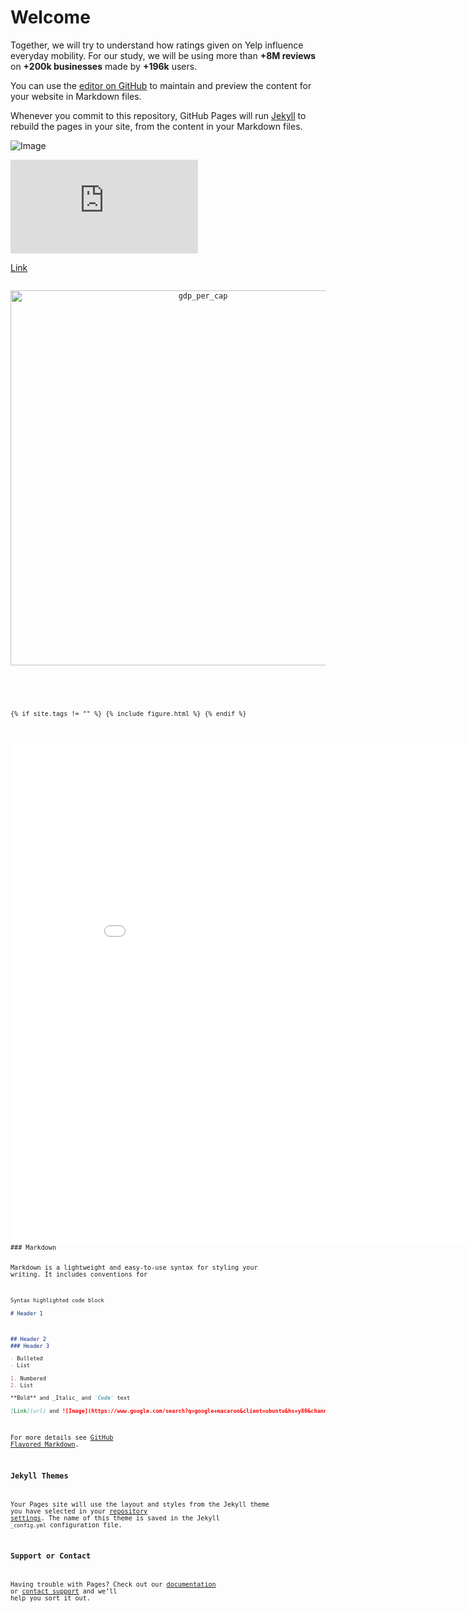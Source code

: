 # Welcome 

Together, we will try to understand how ratings given on Yelp influence everyday mobility. 
For our study, we will be using more than **+8M reviews** on **+200k businesses** made by **+196k** users. 





You can use the [editor on GitHub](https://github.com/zxyzz/ada_web/edit/main/README.md) to maintain and preview the content for your website in Markdown files.

Whenever you commit to this repository, GitHub Pages will run [Jekyll](https://jekyllrb.com/) to rebuild the pages in your site, from the content in your Markdown files.



![Image](https://zxyzz.github.io/ada_web/ma.png)

![Image](https://zxyzz.github.io/ada_web/figure.html)

[Link](https://zxyzz.github.io/ada_web/figure.html)
<code><div>
    <a href="https://plotly.com/~PM_EPFL/1/?share_key=OUJsLQsTNDMKFD2rYvVFFw" target="_blank" title="gdp_per_cap" style="display: block; text-align: center;"><img src="https://plotly.com/~PM_EPFL/1.png?share_key=OUJsLQsTNDMKFD2rYvVFFw" alt="gdp_per_cap" style="max-width: 100%;width: 600px;"  width="600" onerror="this.onerror=null;this.src='https://plotly.com/404.png';" /></a>
    <script data-plotly="PM_EPFL:1" sharekey-plotly="OUJsLQsTNDMKFD2rYvVFFw" src="https://plotly.com/embed.js" async></script>
</div><code>

{% if site.tags != "" %}
  {% include figure.html %}
{% endif %}

<script src="https://cdn.plot.ly/plotly-latest.min.js"></script>



<iframe width="900" height="800" frameborder="0" scrolling="no" src="//plotly.com/~PM_EPFL/1.embed"></iframe>
### Markdown

Markdown is a lightweight and easy-to-use syntax for styling your writing. It includes conventions for

```markdown
Syntax highlighted code block

# Header 1



## Header 2
### Header 3

- Bulleted
- List

1. Numbered
2. List

**Bold** and _Italic_ and `Code` text

[Link](url) and ![Image](https://www.google.com/search?q=google+macaron&client=ubuntu&hs=y80&channel=fs&source=lnms&tbm=isch&sa=X&ved=2ahUKEwiahuzVzNXtAhUEHOwKHVqQAA0Q_AUoAXoECAcQAw&biw=1408&bih=642#imgrc=aLDlP6ipr6SLgM)
```

For more details see [GitHub Flavored Markdown](https://guides.github.com/features/mastering-markdown/).

### Jekyll Themes

Your Pages site will use the layout and styles from the Jekyll theme you have selected in your [repository settings](https://github.com/zxyzz/ada_web/settings). The name of this theme is saved in the Jekyll `_config.yml` configuration file.

### Support or Contact

Having trouble with Pages? Check out our [documentation](https://docs.github.com/categories/github-pages-basics/) or [contact support](https://github.com/contact) and we’ll help you sort it out.
